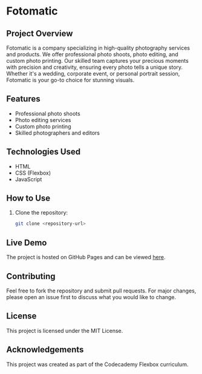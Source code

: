 # Fotomatic

## Project Overview
Fotomatic is a company specializing in high-quality photography services and products. We offer professional photo shoots, photo editing, and custom photo printing. Our skilled team captures your precious moments with precision and creativity, ensuring every photo tells a unique story. Whether it's a wedding, corporate event, or personal portrait session, Fotomatic is your go-to choice for stunning visuals.

## Features

- Professional photo shoots
- Photo editing services
- Custom photo printing
- Skilled photographers and editors

## Technologies Used

- HTML
- CSS (Flexbox)
- JavaScript

## How to Use
1. Clone the repository:
   ```bash
   git clone <repository-url>

## Live Demo
The project is hosted on GitHub Pages and can be viewed [here](https://j-m-nichols.github.io/Fotomatic/).

## Contributing
Feel free to fork the repository and submit pull requests. For major changes, please open an issue first to discuss what you would like to change.

## License
This project is licensed under the MIT License.

## Acknowledgements
This project was created as part of the Codecademy Flexbox curriculum.
